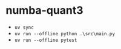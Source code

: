 # numba-quant3
  * `uv sync`
  * `uv run --offline python .\src\main.py`
  * `uv run --offline pytest`
